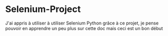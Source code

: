 # Selenium-Project
J'ai appris à utiliser à utiliser Selenium Python grâce à ce projet, je pense pouvoir en apprendre un peu plus sur cette doc mais ceci est un bon début
